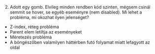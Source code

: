 2. Adott egy gomb. Elvileg minden rendben kód szinten, mégsem csinál semmit se hover, se egyéb eseményre (nem disabled). Mi lehet a probléma, mi okozhat ilyen jelenséget?

- Z-index, réteg probléma
- Parent elem letiltja az eseményeket
- Méretezés probléma
- A böngészőben valamilyen háttérben futó folyamat miatt lefagyott az oldal



